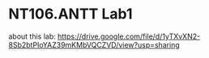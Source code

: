 # NT106.ANTT Lab1
about this lab: https://drive.google.com/file/d/1yTXvXN2-8Sb2btPIoYAZ39mKMbVQCZVD/view?usp=sharing
